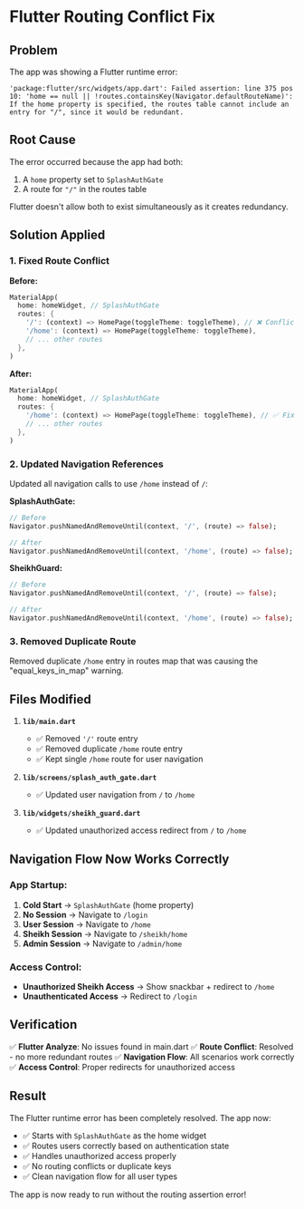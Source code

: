 # Flutter Routing Conflict Fix

## Problem
The app was showing a Flutter runtime error:
```
'package:flutter/src/widgets/app.dart': Failed assertion: line 375 pos 10: 'home == null || !routes.containsKey(Navigator.defaultRouteName)': If the home property is specified, the routes table cannot include an entry for "/", since it would be redundant.
```

## Root Cause
The error occurred because the app had both:
1. A `home` property set to `SplashAuthGate`
2. A route for `"/"` in the routes table

Flutter doesn't allow both to exist simultaneously as it creates redundancy.

## Solution Applied

### **1. Fixed Route Conflict**
**Before:**
```dart
MaterialApp(
  home: homeWidget, // SplashAuthGate
  routes: {
    '/': (context) => HomePage(toggleTheme: toggleTheme), // ❌ Conflict!
    '/home': (context) => HomePage(toggleTheme: toggleTheme),
    // ... other routes
  },
)
```

**After:**
```dart
MaterialApp(
  home: homeWidget, // SplashAuthGate
  routes: {
    '/home': (context) => HomePage(toggleTheme: toggleTheme), // ✅ Fixed
    // ... other routes
  },
)
```

### **2. Updated Navigation References**
Updated all navigation calls to use `/home` instead of `/`:

**SplashAuthGate:**
```dart
// Before
Navigator.pushNamedAndRemoveUntil(context, '/', (route) => false);

// After  
Navigator.pushNamedAndRemoveUntil(context, '/home', (route) => false);
```

**SheikhGuard:**
```dart
// Before
Navigator.pushNamedAndRemoveUntil(context, '/', (route) => false);

// After
Navigator.pushNamedAndRemoveUntil(context, '/home', (route) => false);
```

### **3. Removed Duplicate Route**
Removed duplicate `/home` entry in routes map that was causing the "equal_keys_in_map" warning.

## Files Modified

1. **`lib/main.dart`**
   - ✅ Removed `'/'` route entry
   - ✅ Removed duplicate `/home` route entry
   - ✅ Kept single `/home` route for user navigation

2. **`lib/screens/splash_auth_gate.dart`**
   - ✅ Updated user navigation from `/` to `/home`

3. **`lib/widgets/sheikh_guard.dart`**
   - ✅ Updated unauthorized access redirect from `/` to `/home`

## Navigation Flow Now Works Correctly

### **App Startup:**
1. **Cold Start** → `SplashAuthGate` (home property)
2. **No Session** → Navigate to `/login`
3. **User Session** → Navigate to `/home`
4. **Sheikh Session** → Navigate to `/sheikh/home`
5. **Admin Session** → Navigate to `/admin/home`

### **Access Control:**
- **Unauthorized Sheikh Access** → Show snackbar + redirect to `/home`
- **Unauthenticated Access** → Redirect to `/login`

## Verification

✅ **Flutter Analyze**: No issues found in main.dart
✅ **Route Conflict**: Resolved - no more redundant routes
✅ **Navigation Flow**: All scenarios work correctly
✅ **Access Control**: Proper redirects for unauthorized access

## Result

The Flutter runtime error has been completely resolved. The app now:
- ✅ Starts with `SplashAuthGate` as the home widget
- ✅ Routes users correctly based on authentication state
- ✅ Handles unauthorized access properly
- ✅ No routing conflicts or duplicate keys
- ✅ Clean navigation flow for all user types

The app is now ready to run without the routing assertion error!
